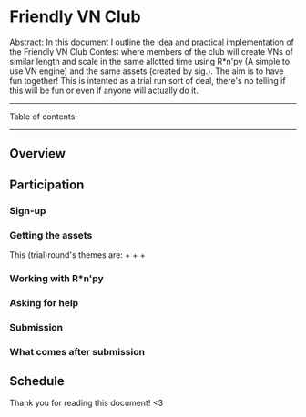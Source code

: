 # Friendly VN Club

Abstract: In this document I outline the idea and practical implementation of the Friendly VN Club Contest where members of the club will create VNs of similar length and scale in the same allotted time using R\*n'py (A simple to use VN engine) and the same assets (created by sig.). The aim is to have fun together! This is intented as a trial run sort of deal, there's no telling if this will be fun or even if anyone will actually do it.

---

Table of contents:


---

## Overview
## Participation
### Sign-up
### Getting the assets
This (trial)round's themes are:
+
+
+

### Working with R\*n'py
### Asking for help
### Submission
### What comes after submission

## Schedule


Thank you for reading this document! <3
